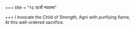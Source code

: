 +++
title = "१३ ऊर्जो नपातमा"

+++
I invocate the Child of Strength, Agni with purifying flame,  
     At this well-ordered sacrifice.